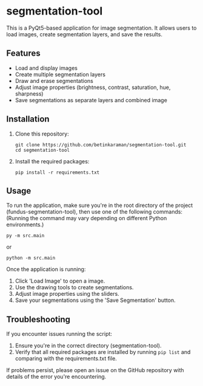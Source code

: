 # segmentation-tool
This is a PyQt5-based application for image segmentation. It allows users to load images, create segmentation layers, and save the results.

## Features

- Load and display images
- Create multiple segmentation layers
- Draw and erase segmentations
- Adjust image properties (brightness, contrast, saturation, hue, sharpness)
- Save segmentations as separate layers and combined image

## Installation

1. Clone this repository:
   ```
   git clone https://github.com/betinkaraman/segmentation-tool.git
   cd segmentation-tool
   ```

2. Install the required packages:
   ```
   pip install -r requirements.txt
   ```

## Usage

To run the application, make sure you're in the root directory of the project (fundus-segmentation-tool), then use one of the following commands: (Running the command may vary depending on different Python environments.)

```
py -m src.main
```

or

```
python -m src.main
```


Once the application is running:

1. Click 'Load Image' to open a image.
2. Use the drawing tools to create segmentations.
3. Adjust image properties using the sliders.
4. Save your segmentations using the 'Save Segmentation' button.

## Troubleshooting

If you encounter issues running the script:

1. Ensure you're in the correct directory (segmentation-tool).
2. Verify that all required packages are installed by running `pip list` and comparing with the requirements.txt file.

If problems persist, please open an issue on the GitHub repository with details of the error you're encountering.

